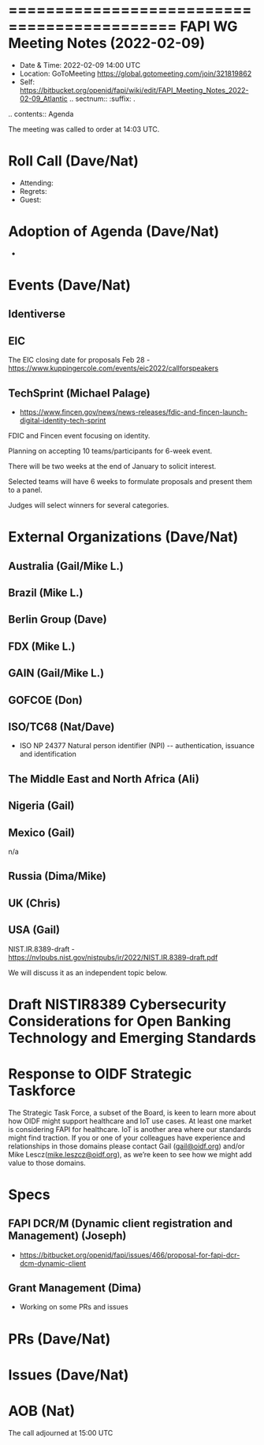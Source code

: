 ============================================
FAPI WG Meeting Notes (2022-02-09) 
============================================
* Date & Time: 2022-02-09 14:00 UTC
* Location: GoToMeeting https://global.gotomeeting.com/join/321819862
* Self: https://bitbucket.org/openid/fapi/wiki/edit/FAPI_Meeting_Notes_2022-02-09_Atlantic
.. sectnum:: 
   :suffix: .

.. contents:: Agenda

The meeting was called to order at 14:03 UTC. 

Roll Call (Dave/Nat)
======================
* Attending: 
* Regrets:
* Guest: 

Adoption of Agenda (Dave/Nat)
================================
* 

Events (Dave/Nat)
======================

Identiverse
------------

EIC
----
The EIC closing date for proposals Feb 28 - https://www.kuppingercole.com/events/eic2022/callforspeakers

TechSprint (Michael Palage)
----------------------------
* https://www.fincen.gov/news/news-releases/fdic-and-fincen-launch-digital-identity-tech-sprint

FDIC and Fincen event focusing on identity.

Planning on accepting 10 teams/participants for 6-week event.

There will be two weeks at the end of January to solicit interest.

Selected teams will have 6 weeks to formulate proposals and present them to a panel.

Judges will select winners for several categories.


External Organizations (Dave/Nat)
===================================
Australia (Gail/Mike L.)
------------------------------------



Brazil (Mike L.)
---------------------------


Berlin Group (Dave)
--------------------------------

FDX (Mike L.)
------------------

GAIN (Gail/Mike L.)
---------------------

GOFCOE (Don)
-------------------

ISO/TC68 (Nat/Dave)
----------------------
* ISO NP 24377 Natural person identifier (NPI) -- authentication, issuance
and identification

The Middle East and North Africa (Ali)
---------------------------------------

Nigeria (Gail)
---------------
 

Mexico (Gail)
------------------
n/a

Russia (Dima/Mike)
--------------------

UK (Chris)
--------------------

USA (Gail)
----------------
NIST.IR.8389-draft - https://nvlpubs.nist.gov/nistpubs/ir/2022/NIST.IR.8389-draft.pdf

We will discuss it as an independent topic below. 

Draft NISTIR8389 Cybersecurity Considerations for Open Banking Technology and Emerging Standards
==================================================================================================

Response to OIDF Strategic Taskforce
=========================================
The Strategic Task Force, a subset of the Board, is keen to learn more about how OIDF might support healthcare and IoT use cases. At least one market is considering FAPI for healthcare. IoT is another area where our standards might find traction. If you or one of your colleagues have experience and relationships in those domains please contact Gail (gail@oidf.org) and/or Mike Lescz(mike.leszcz@oidf.org), as we’re keen to see how we might add value to those domains.

Specs
================
FAPI DCR/M (Dynamic client registration and Management) (Joseph)
-------------------------------------------------------------------------
* https://bitbucket.org/openid/fapi/issues/466/proposal-for-fapi-dcr-dcm-dynamic-client


Grant Management (Dima)
----------------------------------------
* Working on some PRs and issues


PRs (Dave/Nat)
=================



Issues (Dave/Nat)
=====================



AOB (Nat)
=================






The call adjourned at 15:00 UTC